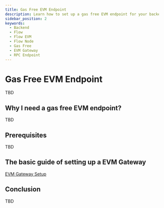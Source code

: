 ```yaml
---
title: Gas Free EVM Endpoint
description: Learn how to set up a gas free EVM endpoint for your backend, all transactions sent through this endpoint will not be charged for gas fees from the sender's account(EVM Gateway's service account will be used to pay for the gas fees).
sidebar_position: 2
keywords:
  - Backend
  - Flow
  - Flow EVM
  - Flow Node
  - Gas Free
  - EVM Gateway
  - RPC Endpoint
---
```


# Gas Free EVM Endpoint

TBD

## Why I need a gas free EVM endpoint?

TBD

## Prerequisites

TBD

## The basic guide of setting up a EVM Gateway

[EVM Gateway Setup]

## Conclusion

TBD

[EVM Gateway Setup]: ../../networks/node-ops/evm-gateway/evm-gateway-setup.md
